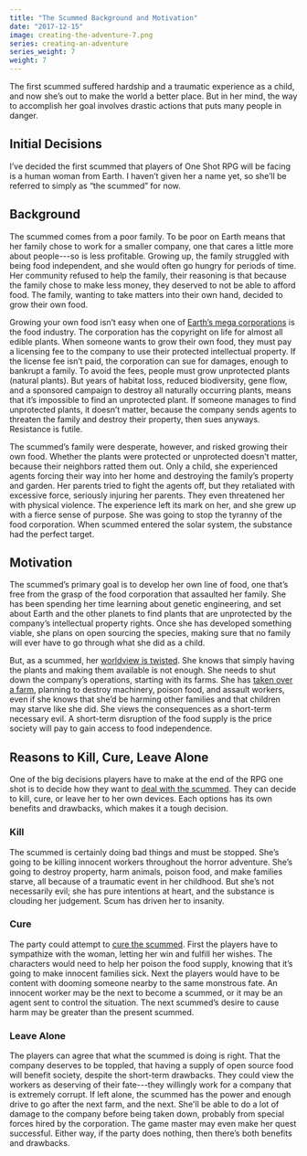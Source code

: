 ```yaml
---
title: "The Scummed Background and Motivation"
date: "2017-12-15"
image: creating-the-adventure-7.png
series: creating-an-adventure
series_weight: 7
weight: 7
---
```


The first scummed suffered hardship and a traumatic experience as a child, and now she’s out to make the world a better place. But in her mind, the way to accomplish her goal involves drastic actions that puts many people in danger.<!--more-->

## Initial Decisions
I’ve decided the first scummed that players of One Shot RPG will be facing is a human woman from Earth. I haven’t given her a name yet, so she’ll be referred to simply as “the scummed” for now.

## Background
The scummed comes from a poor family. To be poor on Earth means that her family chose to work for a smaller company, one that cares a little more about people---so is less profitable. Growing up, the family struggled with being food independent, and she would often go hungry for periods of time. Her community refused to help the family, their reasoning is that because the family chose to make less money, they deserved to not be able to afford food. The family, wanting to take matters into their own hand, decided to grow their own food.

Growing your own food isn’t easy when one of [Earth’s mega corporations](/blog/creating-the-setting/planets-and-races/#earth) is the food industry. The corporation has the copyright on life for almost all edible plants. When someone wants to grow their own food, they must pay a licensing fee to the company to use their protected intellectual property. If the license fee isn’t paid, the corporation can sue for damages, enough to bankrupt a family. To avoid the fees, people must grow unprotected plants (natural plants). But years of habitat loss, reduced biodiversity, gene flow, and a sponsored campaign to destroy all naturally occurring plants, means that it’s impossible to find an unprotected plant. If someone manages to find unprotected plants, it doesn’t matter, because the company sends agents to threaten the family and destroy their property, then sues anyways. Resistance is futile.

The scummed’s family were desperate, however, and risked growing their own food. Whether the plants were protected or unprotected doesn’t matter, because their neighbors ratted them out. Only a child, she experienced agents forcing their way into her home and destroying the family’s property and garden. Her parents tried to fight the agents off, but they retaliated with excessive force, seriously injuring her parents. They even threatened her with physical violence. The experience left its mark on her, and she grew up with a fierce sense of purpose. She was going to stop the tyranny of the food corporation. When scummed entered the solar system, the substance had the perfect target.

## Motivation
The scummed’s primary goal is to develop her own line of food, one that’s free from the grasp of the food corporation that assaulted her family. She has been spending her time learning about genetic engineering, and set about Earth and the other planets to find plants that are unprotected by the company’s intellectual property rights. Once she has developed something viable, she plans on open sourcing the species, making sure that no family will ever have to go through what she did as a child.

But, as a scummed, her [worldview is twisted](/blog/creating-the-setting/expanding-upon-scum-and-horror/#example-of-a-scummed-individual). She knows that simply having the plants and making them available is not enough. She needs to shut down the company’s operations, starting with its farms. She has [taken over a farm](/blog/creating-an-adventure/picking-the-one-shot-adventure/#the-winner-the-farm), planning to destroy machinery, poison food, and assault workers, even if she knows that she’d be harming other families and that children may starve like she did. She views the consequences as a short-term necessary evil. A short-term disruption of the food supply is the price society will pay to gain access to food independence.

## Reasons to Kill, Cure, Leave Alone
One of the big decisions players have to make at the end of the RPG one shot is to decide how they want to [deal with the scummed](/blog/creating-the-setting/expanding-upon-scum-and-horror/#dealing-with-a-scummed-monster). They can decide to kill, cure, or leave her to her own devices. Each options has its own benefits and drawbacks, which makes it a tough decision.

### Kill
The scummed is certainly doing bad things and must be stopped. She’s going to be killing innocent workers throughout the horror adventure. She’s going to destroy property, harm animals, poison food, and make families starve, all because of a traumatic event in her childhood. But she’s not necessarily evil; she has pure intentions at heart, and the substance is clouding her judgement. Scum has driven her to insanity.

### Cure
The party could attempt to [cure the scummed](/blog/creating-the-setting/brainstorming-a-cure/). First the players have to sympathize with the woman, letting her win and fulfill her wishes. The characters would need to help her poison the food supply, knowing that it’s going to make innocent families sick. Next the players would have to be content with dooming someone nearby to the same monstrous fate. An innocent worker may be the next to become a scummed, or it may be an agent sent to control the situation. The next scummed’s desire to cause harm may be greater than the present scummed.

### Leave Alone
The players can agree that what the scummed is doing is right. That the company deserves to be toppled, that having a supply of open source food will benefit society, despite the short-term drawbacks. They could view the workers as deserving of their fate---they willingly work for a company that is extremely corrupt. If left alone, the scummed has the power and enough drive to go after the next farm, and the next. She'll be able to do a lot of damage to the company before being taken down, probably from special forces hired by the corporation. The game master may even make her quest successful. Either way, if the party does nothing, then there’s both benefits and drawbacks.

